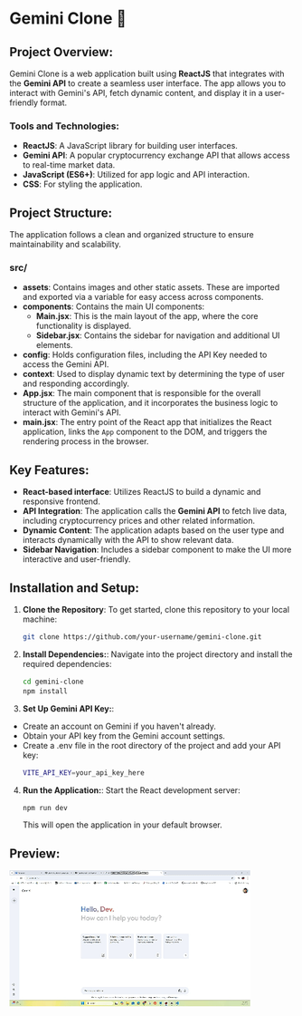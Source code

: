 # Gemini Clone 🚀

## Project Overview:
Gemini Clone is a web application built using **ReactJS** that integrates with the **Gemini API** to create a seamless user interface. The app allows you to interact with Gemini's API, fetch dynamic content, and display it in a user-friendly format. 

### Tools and Technologies:
- **ReactJS**: A JavaScript library for building user interfaces.
- **Gemini API**: A popular cryptocurrency exchange API that allows access to real-time market data.
- **JavaScript (ES6+)**: Utilized for app logic and API interaction.
- **CSS**: For styling the application.

## Project Structure:
The application follows a clean and organized structure to ensure maintainability and scalability.

### src/
- **assets**: Contains images and other static assets. These are imported and exported via a variable for easy access across components.
- **components**: Contains the main UI components:
  - **Main.jsx**: This is the main layout of the app, where the core functionality is displayed.
  - **Sidebar.jsx**: Contains the sidebar for navigation and additional UI elements.
- **config**: Holds configuration files, including the API Key needed to access the Gemini API.
- **context**: Used to display dynamic text by determining the type of user and responding accordingly.
- **App.jsx**: The main component that is responsible for the overall structure of the application, and it incorporates the business logic to interact with Gemini's API.
- **main.jsx**: The entry point of the React app that initializes the React application, links the `App` component to the DOM, and triggers the rendering process in the browser.

## Key Features:
- **React-based interface**: Utilizes ReactJS to build a dynamic and responsive frontend.
- **API Integration**: The application calls the **Gemini API** to fetch live data, including cryptocurrency prices and other related information.
- **Dynamic Content**: The application adapts based on the user type and interacts dynamically with the API to show relevant data.
- **Sidebar Navigation**: Includes a sidebar component to make the UI more interactive and user-friendly.

## Installation and Setup:

1. **Clone the Repository**:
   To get started, clone this repository to your local machine:
   ```bash
   git clone https://github.com/your-username/gemini-clone.git
   ```

2. **Install Dependencies:**:
   Navigate into the project directory and install the required dependencies:
   ```bash
   cd gemini-clone
   npm install
   ```

3. **Set Up Gemini API Key:**:
- Create an account on Gemini if you haven't already.
- Obtain your API key from the Gemini account settings.
- Create a .env file in the root directory of the project and add your API key:
   ```bash
   VITE_API_KEY=your_api_key_here
   ```

4. **Run the Application:**:
   Start the React development server:
   ```bash
   npm run dev 
   ```
   This will open the application in your default browser.

## Preview:

![Demo_Gif](assets/gemini.gif) 
